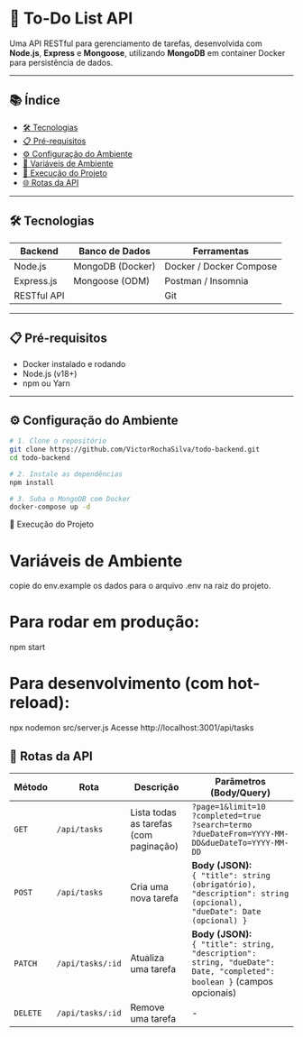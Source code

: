 # 📝 To-Do List API

Uma API RESTful para gerenciamento de tarefas, desenvolvida com **Node.js**, **Express** e **Mongoose**, utilizando **MongoDB** em container Docker para persistência de dados.

---

## 📚 Índice

- [🛠 Tecnologias](#-tecnologias)
- [📋 Pré-requisitos](#-pré-requisitos)
- [⚙ Configuração do Ambiente](#-configuração-do-ambiente)
- [🔐 Variáveis de Ambiente](#-variáveis-de-ambiente)
- [🚀 Execução do Projeto](#-execução-do-projeto)
- [🌐 Rotas da API](#-rotas-da-api)

---

## 🛠 Tecnologias

| Backend     | Banco de Dados | Ferramentas                |
|-------------|----------------|----------------------------|
| Node.js     | MongoDB (Docker) | Docker / Docker Compose    |
| Express.js  | Mongoose (ODM) | Postman / Insomnia         |
| RESTful API |                | Git                        |

---

## 📋 Pré-requisitos

- Docker instalado e rodando
- Node.js (v18+)
- npm ou Yarn

---

## ⚙ Configuração do Ambiente

```bash
# 1. Clone o repositório
git clone https://github.com/VictorRochaSilva/todo-backend.git
cd todo-backend

# 2. Instale as dependências
npm install

# 3. Suba o MongoDB com Docker
docker-compose up -d

```
🚀 Execução do Projeto

# Variáveis de Ambiente
copie do env.example os dados para o arquivo .env na raiz do projeto.

# Para rodar em produção:
npm start

# Para desenvolvimento (com hot-reload):
npx nodemon src/server.js
Acesse http://localhost:3001/api/tasks


## 📡 Rotas da API

| Método | Rota                | Descrição                              | Parâmetros (Body/Query)               |
|--------|---------------------|----------------------------------------|---------------------------------------|
| `GET`  | `/api/tasks`        | Lista todas as tarefas (com paginação) | `?page=1&limit=10`<br>`?completed=true`<br>`?search=termo`<br>`?dueDateFrom=YYYY-MM-DD&dueDateTo=YYYY-MM-DD` |
| `POST` | `/api/tasks`        | Cria uma nova tarefa                   | **Body (JSON):**<br>`{ "title": string (obrigatório), "description": string (opcional), "dueDate": Date (opcional) }` |
| `PATCH`| `/api/tasks/:id`    | Atualiza uma tarefa                    | **Body (JSON):**<br>`{ "title": string, "description": string, "dueDate": Date, "completed": boolean }` (campos opcionais) |
| `DELETE`| `/api/tasks/:id`   | Remove uma tarefa                      | - |